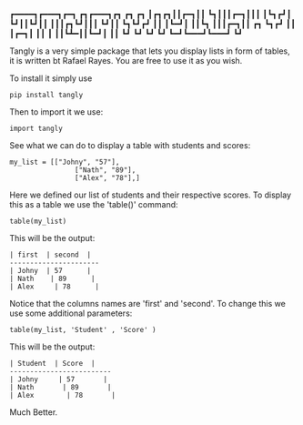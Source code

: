 ┏━━━━┓┏━━━┓┏━┓    ┏┓┏━━━┓┏┓           ┏┓       ┏┓
┃┏┓┏┓┃┃┏━┓┃┃    ┗┓┃┃┃┏━┓┃┃┃           ┃┗┓┏┛┃
┗┛┃┃┗┛┃┃    ┃┃┃┏┓┗┛┃┃┃    ┗┛┃┃           ┗┓┗┛┏┛
       ┃┃       ┃┗━┛┃ ┃┃┗┓    ┃┃┃┏━┓┃┃    ┏┓   ┗┓┏┛
       ┃┃       ┃┏━┓┃ ┃┃    ┃    ┃┃┗┻━┃┃┗━┛┃       ┃┃
       ┗┛       ┗┛    ┗┛ ┗┛    ┗━┛┗━━━┛┗━━━┛       ┗┛
       
Tangly is a very simple package  that lets you display lists in form of tables, it is written bt Rafael Rayes. You are free to use it as you wish. 

To install it simply use 
```
pip install tangly
```
Then to import it we use:
```
import tangly
```



See what we can do to display a table with students and scores:

```
my_list = [["Johny", "57"],
				["Nath", "89"],
				["Alex", "78"],]
```
Here we defined our list of students and their respective scores.
To display this as a table we use the 'table()' command:
```
table(my_list)
```
This will be the output:
```
| first  | second  |
----------------------
| Johny  | 57      |
| Nath    | 89      |
| Alex     | 78      |
```
Notice that the columns names are 'first' and 'second'. To change this we use some additional parameters:

```
table(my_list, 'Student' , 'Score' )

```

This will be the output:

```
| Student  | Score  |
-------------------------
| Johny     | 57       |
| Nath       | 89       |
| Alex        | 78       |
```
Much Better.





